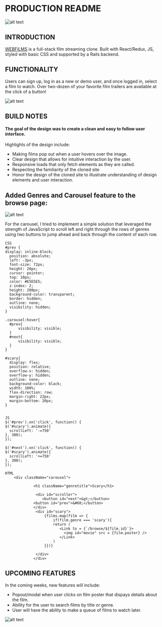 # PRODUCTION README

![alt text][logo]

[logo]: https://webfilms.herokuapp.com/assets/logo-a695cc2f7a40be8370006b1c10aa60b3ab4957c12dab4929bd83e50706113c82.png


## INTRODUCTION

[WEBFILMS](https://webfilms.herokuapp.com/#/ "Webfilms") is a full-stack film streaming clone. Built with React/Redux, JS, styled with basic CSS and supported by a Rails backend. 

## FUNCTIONALITY

Users can sign up, log in as a new or demo user, and once logged in, select a film to watch. 
Over two-dozen of your favorite film trailers are available at the click of a button!

![alt text](https://webfilms-films.s3.amazonaws.com/github/Browse+screen.png "browse")

## BUILD NOTES

#### The goal of the design was to create a clean and easy to follow user interface. 
  Highlights of the design include:
  * Making films pop out when a user hovers over the image. 
  * Clear design that allows for intuitive interaction by the user. 
  * Responsive loads that only fetch elements as they are called.
  * Respecting the familiarity of the cloned site 
  * Honor the design of the cloned site to illustrate understanding of design elements and user interaction. 
  
## Added Genres and Carousel feature to the browse page:

  ![alt text]( https://webfilms-films.s3.amazonaws.com/carousel.gif "carousel")
  
For the carousel, I tried to implement a simple solution that leveraged the strength of JavaScript to scroll left and right through the rows of genres using two buttons to jump ahead and back through the content of each row. 
  
  ```
CSS
#prev {
display: inline-block;
    position: absolute;
    left: -3px;
    font-size: 72px;
    height: 20px;
    cursor: pointer;
    top: 10px;
    color: #E5E5E5;
    z-index: 2;
    height: 200px;
    background-color: transparent;
    border: hidden;
    outline: none;
    visibility: hidden;
}

.carousel:hover{
    #prev{
        visibility: visible;
    }
    #next{
        visibility: visible;
    }
}

#scary{
    display: flex;
    position: relative;
    overflow-x: hidden;
    overflow-y: hidden;
    outline: none;
    background-color: black;
    width: 100%;
    flex-direction: row;
    margin-right: 22px;
    margin-bottom: 20px;
}


JS
$('#prev').on('click', function() {
  $('#scary').animate({
    scrollLeft: '-=750'
  }, 300);
});

$('#next').on('click', function() {
  $('#scary').animate({
    scrollLeft: '+=750'
  }, 300);
});

HTML
      <div className="carousel">
                
               <h1 className="genretitle">Scary</h1>
               
                <div id="scroller">
                   <button id="next">&gt;</button>
               <button id="prev">&#60;</button>
               </div>
                <div id="scary">
                    {films.map(film => {
                        if(film.genre === 'scary'){
                        return (
                           <Link to = {`/browse/${film.id}`}> 
                             <img id="movie" src = {film.poster} />
                           </Link>
                        )
                    }})}
                         
                </div>
               </div>
```

  
## UPCOMING FEATURES

In the coming weeks, new features will include:
* Popout/modal when user clicks on film poster that dispays details about the film.
* Ability for the user to search films by title or genre.
* User will have the ability to make a queue of films to watch later. 

![alt text](https://webfilms-films.s3.amazonaws.com/github/tv.png "symbol")
